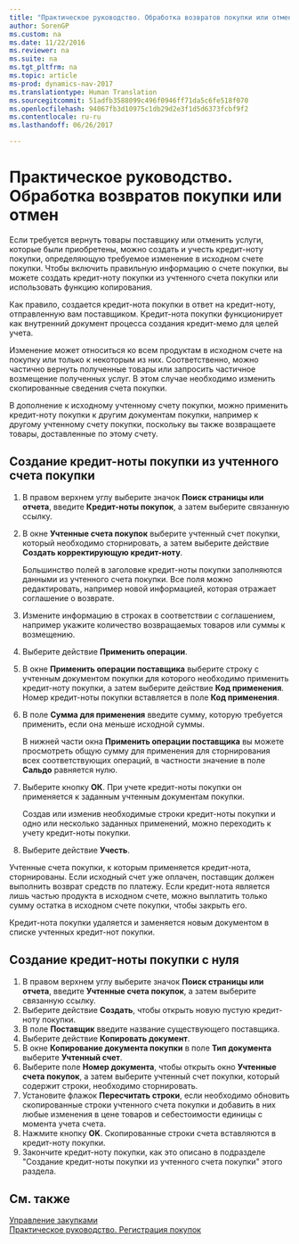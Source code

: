 ```yaml
---
title: "Практическое руководство. Обработка возвратов покупки или отмен"
author: SorenGP
ms.custom: na
ms.date: 11/22/2016
ms.reviewer: na
ms.suite: na
ms.tgt_pltfrm: na
ms.topic: article
ms-prod: dynamics-nav-2017
ms.translationtype: Human Translation
ms.sourcegitcommit: 51adfb3588099c496f0946ff71da5c6fe518f070
ms.openlocfilehash: 94067fb3d10975c1db29d2e3f1d5d6373fcbf9f2
ms.contentlocale: ru-ru
ms.lasthandoff: 06/26/2017

---
```


# <a name="how-to-process-purchase-returns-or-cancellations"></a>Практическое руководство. Обработка возвратов покупки или отмен
Если требуется вернуть товары поставщику или отменить услуги, которые были приобретены, можно создать и учесть кредит-ноту покупки, определяющую требуемое изменение в исходном счете покупки. Чтобы включить правильную информацию о счете покупки, вы можете создать кредит-ноту покупки из учтенного счета покупки или использовать функцию копирования.

Как правило, создается кредит-нота покупки в ответ на кредит-ноту, отправленную вам поставщиком. Кредит-нота покупки функционирует как внутренний документ процесса создания кредит-мемо для целей учета.

Изменение может относиться ко всем продуктам в исходном счете на покупку или только к некоторым из них. Соответственно, можно частично вернуть полученные товары или запросить частичное возмещение полученных услуг. В этом случае необходимо изменить скопированные сведения счета покупки.

В дополнение к исходному учтенному счету покупки, можно применить кредит-ноту покупки к другим документам покупки, например к другому учтенному счету покупки, поскольку вы также возвращаете товары, доставленные по этому счету.

## <a name="to-create-a-purchase-credit-memo-from-a-posted-purchase-invoice"></a>Создание кредит-ноты покупки из учтенного счета покупки
1. В правом верхнем углу выберите значок **Поиск страницы или отчета**, введите **Кредит-ноты покупок**, а затем выберите связанную ссылку.  
2. В окне **Учтенные счета покупок** выберите учтенный счет покупки, который необходимо сторнировать, а затем выберите действие **Создать корректирующую кредит-ноту**.

    Большинство полей в заголовке кредит-ноты покупки заполняются данными из учтенного счета покупки. Все поля можно редактировать, например новой информацией, которая отражает соглашение о возврате.
3. Измените информацию в строках в соответствии с соглашением, например укажите количество возвращаемых товаров или суммы к возмещению.
4. Выберите действие **Применить операции**.
5. В окне **Применить операции поставщика** выберите строку с учтенным документом покупки для которого необходимо применить кредит-ноту покупки, а затем выберите действие **Код применения**. Номер кредит-ноты покупки вставляется в поле **Код применения**.
6. В поле **Сумма для применения** введите сумму, которую требуется применить, если она меньше исходной суммы.

    В нижней части окна **Применить операции поставщика** вы можете просмотреть общую сумму для применения для сторнирования всех соответствующих операций, в частности значение в поле **Сальдо** равняется нулю.
7. Выберите кнопку **ОК**. При учете кредит-ноты покупки он применяется к заданным учтенным документам покупки.

    Создав или изменив необходимые строки кредит-ноты покупки и одно или несколько заданных применений, можно переходить к учету кредит-ноты покупки.
8. Выберите действие **Учесть**.

Учтенные счета покупки, к которым применяется кредит-нота, сторнированы. Если исходный счет уже оплачен, поставщик должен выполнить возврат средств по платежу. Если кредит-нота является лишь частью продукта в исходном счете, можно выплатить только сумму остатка в исходном счете покупки, чтобы закрыть его.

Кредит-нота покупки удаляется и заменяется новым документом в списке учтенных кредит-нот покупки.

## <a name="to-create-a-purchase-credit-memo-from-scratch"></a>Создание кредит-ноты покупки с нуля
1. В правом верхнем углу выберите значок **Поиск страницы или отчета**, введите **Учтенные счета покупок**, а затем выберите связанную ссылку.
2. Выберите действие **Создать**, чтобы открыть новую пустую кредит-ноту покупки.
3. В поле **Поставщик** введите название существующего поставщика.
4. Выберите действие **Копировать документ**.
5. В окне **Копирование документа покупки** в поле **Тип документа** выберите **Учтенный счет**.
6. Выберите поле **Номер документа**, чтобы открыть окно **Учтенные счета покупок**, а затем выберите учтенный счет покупки, который содержит строки, необходимо сторнировать.
7. Установите флажок **Пересчитать строки**, если необходимо обновить скопированные строки учтенного счета покупки и добавить в них любые изменения в цене товаров и себестоимости единицы с момента учета счета.
8. Нажмите кнопку **OK**. Скопированные строки счета вставляются в кредит-ноту покупки.
9. Закончите кредит-ноту покупки, как это описано в подразделе "Создание кредит-ноты покупки из учтенного счета покупки" этого раздела.

## <a name="see-also"></a>См. также
[Управление закупками](purchasing-manage-purchasing.md)  
[Практическое руководство. Регистрация покупок](purchasing-how-record-purchases.md)  

